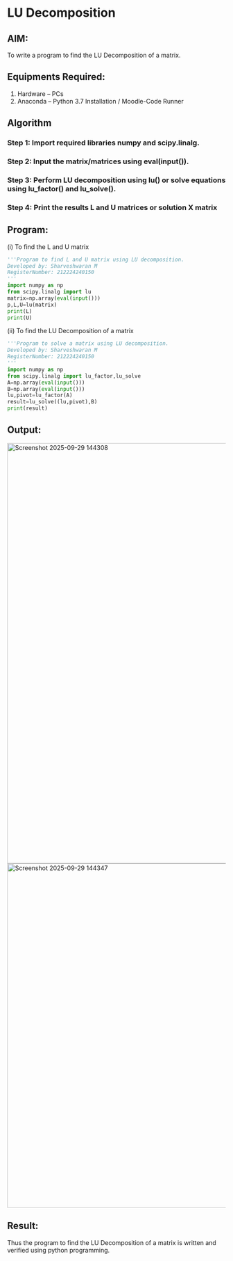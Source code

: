 # LU Decomposition 

## AIM:
To write a program to find the LU Decomposition of a matrix.

## Equipments Required:
1. Hardware – PCs
2. Anaconda – Python 3.7 Installation / Moodle-Code Runner

## Algorithm
### Step 1: Import required libraries numpy and scipy.linalg.

### Step 2: Input the matrix/matrices using eval(input()).

### Step 3: Perform LU decomposition using lu() or solve equations using lu_factor() and lu_solve().

### Step 4: Print the results L and U matrices or solution X matrix

## Program:
(i) To find the L and U matrix
```python
'''Program to find L and U matrix using LU decomposition.
Developed by: Sharveshwaran M
RegisterNumber: 212224240150
'''
import numpy as np
from scipy.linalg import lu
matrix=np.array(eval(input()))
p,L,U=lu(matrix)
print(L)
print(U)
```
(ii) To find the LU Decomposition of a matrix
```python
'''Program to solve a matrix using LU decomposition.
Developed by: Sharveshwaran M
RegisterNumber: 212224240150
'''
import numpy as np
from scipy.linalg import lu_factor,lu_solve
A=np.array(eval(input()))
B=np.array(eval(input()))
lu,pivot=lu_factor(A)
result=lu_solve((lu,pivot),B)
print(result)
```

## Output:

<img width="1158" height="967" alt="Screenshot 2025-09-29 144308" src="https://github.com/user-attachments/assets/de8e8960-81d6-4498-a8d7-e33712abb755" />

<img width="1188" height="792" alt="Screenshot 2025-09-29 144347" src="https://github.com/user-attachments/assets/38c79ecd-8362-4e59-b708-4a5dbb380541" />

## Result:
Thus the program to find the LU Decomposition of a matrix is written and verified using python programming.

